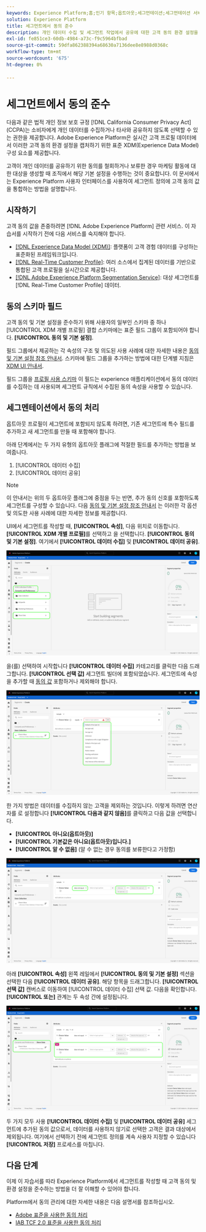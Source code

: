 ```yaml
---
keywords: Experience Platform;홈;인기 항목;옵트아웃;세그먼테이션;세그먼테이션 서비스;세그먼테이션 서비스;옵트아웃 적용;옵트아웃;옵트아웃;옵트아웃;옵트아웃;동의;공유;수집
solution: Experience Platform
title: 세그먼트에서 동의 준수
description: 개인 데이터 수집 및 세그먼트 작업에서 공유에 대한 고객 동의 환경 설정을 적용하는 방법을 알아봅니다.
exl-id: fe851ce3-60db-4984-a73c-f9c5964bfbad
source-git-commit: 59dfa862388394a68630a7136dee8e8988d0368c
workflow-type: tm+mt
source-wordcount: '675'
ht-degree: 0%

---
```


# 세그먼트에서 동의 준수

다음과 같은 법적 개인 정보 보호 규정 [!DNL California Consumer Privacy Act] (CCPA)는 소비자에게 개인 데이터를 수집하거나 타사와 공유하지 않도록 선택할 수 있는 권한을 제공합니다. Adobe Experience Platform은 실시간 고객 프로필 데이터에서 이러한 고객 동의 환경 설정을 캡처하기 위한 표준 XDM(Experience Data Model) 구성 요소를 제공합니다.

고객이 개인 데이터를 공유하기 위한 동의를 철회하거나 보류한 경우 마케팅 활동에 대한 대상을 생성할 때 조직에서 해당 기본 설정을 수행하는 것이 중요합니다. 이 문서에서는 Experience Platform 사용자 인터페이스를 사용하여 세그먼트 정의에 고객 동의 값을 통합하는 방법을 설명합니다.

## 시작하기

고객 동의 값을 존중하려면 [!DNL Adobe Experience Platform] 관련 서비스. 이 자습서를 시작하기 전에 다음 서비스를 숙지해야 합니다.

* [[!DNL Experience Data Model (XDM)]](../xdm/home.md): 플랫폼이 고객 경험 데이터를 구성하는 표준화된 프레임워크입니다.
* [[!DNL Real-Time Customer Profile]](../profile/home.md): 여러 소스에서 집계된 데이터를 기반으로 통합된 고객 프로필을 실시간으로 제공합니다.
* [[!DNL Adobe Experience Platform Segmentation Service]](./home.md): 대상 세그먼트를 [!DNL Real-Time Customer Profile] 데이터.

## 동의 스키마 필드

고객 동의 및 기본 설정을 준수하기 위해 사용자의 일부인 스키마 중 하나 [!UICONTROL XDM 개별 프로필] 결합 스키마에는 표준 필드 그룹이 포함되어야 합니다. **[!UICONTROL 동의 및 기본 설정]**.

필드 그룹에서 제공하는 각 속성의 구조 및 의도된 사용 사례에 대한 자세한 내용은 [동의 및 기본 설정 참조 안내서](../xdm/field-groups/profile/consents.md). 스키마에 필드 그룹을 추가하는 방법에 대한 단계별 지침은 [XDM UI 안내서](../xdm/ui/resources/schemas.md#add-field-groups).

필드 그룹을 [프로필 사용 스키마](../xdm/ui/resources/schemas.md#profile) 이 필드는 experience 애플리케이션에서 동의 데이터를 수집하는 데 사용되며 세그먼트 규칙에서 수집된 동의 속성을 사용할 수 있습니다.

## 세그멘테이션에서 동의 처리

옵트아웃 프로필이 세그먼트에 포함되지 않도록 하려면, 기존 세그먼트에 특수 필드를 추가하고 새 세그먼트를 만들 때 포함해야 합니다.

아래 단계에서는 두 가지 유형의 옵트아웃 플래그에 적절한 필드를 추가하는 방법을 보여줍니다.

1. [!UICONTROL 데이터 수집]
1. [!UICONTROL 데이터 공유]

>[!NOTE]
>
>이 안내서는 위의 두 옵트아웃 플래그에 중점을 두는 반면, 추가 동의 신호를 포함하도록 세그먼트를 구성할 수 있습니다. 다음 [동의 및 기본 설정 참조 안내서](../xdm/field-groups/profile/consents.md) 는 이러한 각 옵션 및 의도한 사용 사례에 대한 자세한 정보를 제공합니다.

UI에서 세그먼트를 작성할 때, **[!UICONTROL 속성]**, 다음 위치로 이동합니다. **[!UICONTROL XDM 개별 프로필]**&#x200B;를 선택하고 을 선택합니다. **[!UICONTROL 동의 및 기본 설정]**. 여기에서 **[!UICONTROL 데이터 수집]** 및 **[!UICONTROL 데이터 공유]**.

![](./images/opt-outs/consents.png)

을(를) 선택하여 시작합니다 **[!UICONTROL 데이터 수집]** 카테고리를 클릭한 다음 드래그합니다. **[!UICONTROL 선택 값]** 세그먼트 빌더에 포함되었습니다. 세그먼트에 속성을 추가할 때 [동의 값](../xdm/field-groups/profile/consents.md#choice-values) 포함하거나 제외해야 합니다.

![](./images/opt-outs/consent-values.png)

한 가지 방법은 데이터를 수집하지 않는 고객을 제외하는 것입니다. 이렇게 하려면 연산자를 로 설정합니다 **[!UICONTROL 다음과 같지 않음]**&#x200B;를 클릭하고 다음 값을 선택합니다.

* **[!UICONTROL 아니요(옵트아웃)]**
* **[!UICONTROL 기본값은 아니요(옵트아웃)입니다.]**
* **[!UICONTROL 알 수 없음]** (알 수 없는 경우 동의를 보류한다고 가정함)

![](./images/opt-outs/collect.png)

아래 **[!UICONTROL 속성]** 왼쪽 레일에서 **[!UICONTROL 동의 및 기본 설정]** 섹션을 선택한 다음 **[!UICONTROL 데이터 공유]**. 해당 항목을 드래그합니다. **[!UICONTROL 선택 값]** 캔버스로 이동하여 [!UICONTROL 데이터 수집] 선택 값. 다음을 확인합니다. **[!UICONTROL 또는]** 관계는 두 속성 간에 설정됩니다.

![](./images/opt-outs/share.png)

두 가지 모두 사용 **[!UICONTROL 데이터 수집]** 및 **[!UICONTROL 데이터 공유]** 세그먼트에 추가된 동의 값으로서, 데이터를 사용하지 않기로 선택한 고객은 결과 대상에서 제외됩니다. 여기에서 선택하기 전에 세그먼트 정의를 계속 사용자 지정할 수 있습니다 **[!UICONTROL 저장]** 프로세스를 마칩니다.

## 다음 단계

이제 이 자습서를 따라 Experience Platform에서 세그먼트를 작성할 때 고객 동의 및 환경 설정을 준수하는 방법을 더 잘 이해할 수 있어야 합니다.

Platform에서 동의 관리에 대한 자세한 내용은 다음 설명서를 참조하십시오.

* [Adobe 표준을 사용한 동의 처리](../landing/governance-privacy-security/consent/adobe/overview.md)
* [IAB TCF 2.0 표준을 사용한 동의 처리](../landing/governance-privacy-security/consent/iab/overview.md)